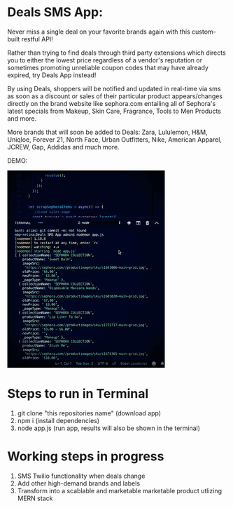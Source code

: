 # Deals SMS App:
Never miss a single deal on your favorite brands again with this custom-built restful API! 

Rather than trying to find deals through third party extensions which directs you to either the lowest price regardless of a vendor's reputation or sometimes promoting unreliable coupon codes that may have already expired, try Deals App instead!

By using Deals, shoppers will be notified and updated in real-time via sms as soon as a discount or sales of their particular product appears/changes directly on the brand website like sephora.com entailing all of Sephora's latest specials from Makeup, Skin Care, Fragrance, Tools to Men Products and more. 

More brands that will soon be added to Deals: Zara, Lululemon, H&M, Uniqloe, Forever 21, North Face, Urban Outfitters, Nike, American Apparel, JCREW, Gap, Addidas and much more.

DEMO:

![](DEALS.GIF)

# Steps to run in Terminal
1) git clone "this repositories name" (download app)
2) npm i (install dependencies)
3) node app.js (run app, results will also be shown in the terminal) 


# Working steps in progress 
1) SMS Twilio functionality when deals change
2) Add other high-demand brands and labels 
3) Transform into a scablable and marketable marketable product utlizing MERN stack




     
